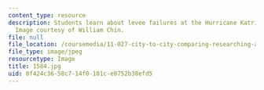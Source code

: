 ```yaml
---
content_type: resource
description: Students learn about levee failures at the Hurricane Katrina Exhibit.
  Image courtesy of William Chin.
file: null
file_location: /coursemedia/11-027-city-to-city-comparing-researching-and-writing-about-cities-new-orleans-spring-2011/0f424c3658c714f0101ce0752b38efd5_1584.jpg
file_type: image/jpeg
resourcetype: Image
title: 1584.jpg
uid: 0f424c36-58c7-14f0-101c-e0752b38efd5
---
```


